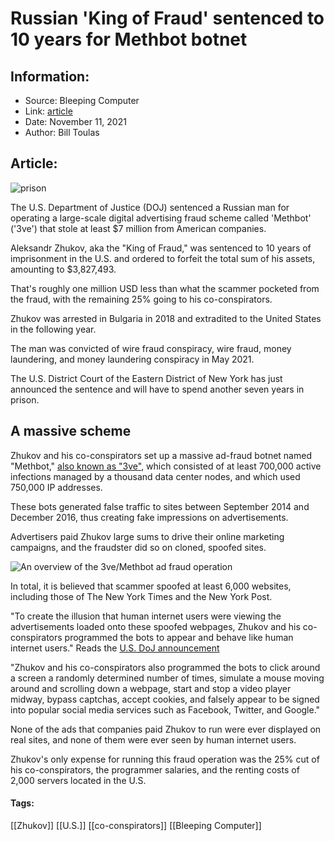 # Russian 'King of Fraud' sentenced to 10 years for Methbot botnet
### 

## Information:
+ Source: Bleeping Computer
+ Link: [article](https://www.bleepingcomputer.com/news/legal/russian-king-of-fraud-sentenced-to-10-years-for-methbot-botnet/)
+ Date: November 11, 2021
+ Author: Bill Toulas


## Article:
![prison](https://www.bleepstatic.com/content/hl-images/2021/11/11/prison.jpg?rand=165379360)


The U.S. Department of Justice (DOJ) sentenced a Russian man for operating a large-scale digital advertising fraud scheme called 'Methbot' ('3ve') that stole at least $7 million from American companies.


Aleksandr Zhukov, aka the "King of Fraud," was sentenced to 10 years of imprisonment in the U.S. and ordered to forfeit the total sum of his assets, amounting to $3,827,493.


That's roughly one million USD less than what the scammer pocketed from the fraud, with the remaining 25% going to his co-conspirators.


Zhukov was arrested in Bulgaria in 2018 and extradited to the United States in the following year.


The man was convicted of wire fraud conspiracy, wire fraud, money laundering, and money laundering conspiracy in May 2021.


The U.S. District Court of the Eastern District of New York has just announced the sentence and will have to spend another seven years in prison.


A massive scheme
----------------


Zhukov and his co-conspirators set up a massive ad-fraud botnet named "Methbot," [also known as "3ve"](https://www.bleepingcomputer.com/news/security/3ve-ad-fraud-botnet-with-billions-of-daily-ad-requests-shut-down/), which consisted of at least 700,000 active infections managed by a thousand data center nodes, and which used 750,000 IP addresses.


These bots generated false traffic to sites between September 2014 and December 2016, thus creating fake impressions on advertisements.


Advertisers paid Zhukov large sums to drive their online marketing campaigns, and the fraudster did so on cloned, spoofed sites.


![An overview of the 3ve/Methbot ad fraud operation](https://www.bleepstatic.com/images/news/u/1100723/Ad%20Fraud/botnet-related/3ve-Ad-Fraud_summary_graphic.png)


In total, it is believed that scammer spoofed at least 6,000 websites, including those of The New York Times and the New York Post.


"To create the illusion that human internet users were viewing the advertisements loaded onto these spoofed webpages, Zhukov and his co-conspirators programmed the bots to appear and behave like human internet users." Reads the [U.S. DoJ announcement](https://www.justice.gov/usao-edny/pr/russian-cybercriminal-sentenced-10-years-prison-digital-advertising-fraud-scheme)


"Zhukov and his co-conspirators also programmed the bots to click around a screen a randomly determined number of times, simulate a mouse moving around and scrolling down a webpage, start and stop a video player midway, bypass captchas, accept cookies, and falsely appear to be signed into popular social media services such as Facebook, Twitter, and Google."


None of the ads that companies paid Zhukov to run were ever displayed on real sites, and none of them were ever seen by human internet users.


Zhukov's only expense for running this fraud operation was the 25% cut of his co-conspirators, the programmer salaries, and the renting costs of 2,000 servers located in the U.S.




#### Tags:
[[Zhukov]] [[U.S.]] [[co-conspirators]] [[Bleeping Computer]]
